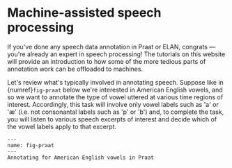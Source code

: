 # Machine-assisted speech processing

If you've done any speech data annotation in Praat or ELAN, congrats — you're already an expert in speech processing! The tutorials on this website will provide an introduction to how some of the more tedious parts of annotation work can be offloaded to machines.

Let's review what's typically involved in annotating speech. Suppose like in {numref}`fig-praat` below we're interested in American English vowels, and so we want to annotate the type of vowel uttered at various time regions of interest. Accordingly, this task will involve only vowel labels such as 'a' or 'æ' (i.e. not consonantal labels such as 'p' or 'b') and, to complete the task, you will listen to various speech excerpts of interest and decide which of the vowel labels apply to that excerpt.

```{figure} speech-processing_praat.png
---
name: fig-praat
---
Annotating for American English vowels in Praat
```

[^stages]: Typically voice activity detection is performed first before the other *downstream* tasks, so that windows in which no voice activity was detected (e.g. 1, 6-13, 20 in {numref}`fig-qlabels`) are not actually processed beyond the first stage. Similarly, spoken language identification (to identify English or French) is done before automatic speech recognition (ASR) so that the right ASR system (English or French) can be used for the subsequent transcription stage.
